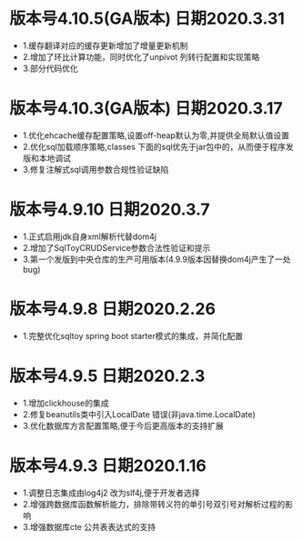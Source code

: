 # 版本号4.10.5(GA版本) 日期2020.3.31
* 1.缓存翻译对应的缓存更新增加了增量更新机制
* 2.增加了环比计算功能，同时优化了unpivot 列转行配置和实现策略
* 3.部分代码优化

# 版本号4.10.3(GA版本) 日期2020.3.17
* 1.优化ehcache缓存配置策略,设置off-heap默认为零,并提供全局默认值设置
* 2.优化sql加载顺序策略,classes 下面的sql优先于jar包中的，从而便于程序发版和本地调试
* 3.修复注解式sql调用参数合规性验证缺陷

# 版本号4.9.10 日期2020.3.7
* 1.正式启用jdk自身xml解析代替dom4j
* 2.增加了SqlToyCRUDService参数合法性验证和提示
* 3.第一个发版到中央仓库的生产可用版本(4.9.9版本因替换dom4j产生了一处bug)

# 版本号4.9.8 日期2020.2.26
* 1.完整优化sqltoy spring boot starter模式的集成，并简化配置

# 版本号4.9.5 日期2020.2.3
* 1.增加clickhouse的集成
* 2.修复beanutils类中引入LocalDate 错误(非java.time.LocalDate)
* 3.优化数据库方言配置策略,便于今后更高版本的支持扩展


# 版本号4.9.3 日期2020.1.16
* 1.调整日志集成由log4j2 改为slf4j,便于开发者选择
* 2.增强跨数据库函数解析能力，排除带转义符的单引号双引号对解析过程的影响
* 3.增强数据库cte 公共表表达式的支持
